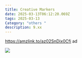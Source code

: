 ```yaml
---
title: Creative Markers
date: 2025-03-13T06:12:20.069Z
tags: 2025-03-13
Category: "others "
description: 9.xx
---
```

https://amzlink.to/az02SnDix0Cfi  ad <!--StartFragment-->

![](https://m.media-amazon.com/images/I/81dtCOtTGjL._AC_SL1500_.jpg)

<!--EndFragment-->
